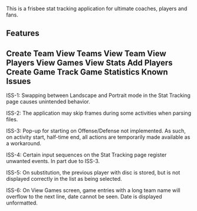 This is  a frisbee stat tracking application for ultimate coaches, players and fans.

Features
---------------
Create Team
  View Teams
  View Team
  View Players
View Games
View Stats
Add Players
Create Game
Track Game Statistics
Known Issues
---------------
ISS-1: Swapping between Landscape and Portrait mode in the Stat Tracking page causes unintended behavior.

ISS-2: The application may skip frames during some activities when parsing files.

ISS-3: Pop-up for starting on Offense/Defense not implemented. As such, on activity start, half-time end, all actions are temporarily made available as a workaround.

ISS-4: Certain input sequences on the Stat Tracking page register unwanted events. In part due to ISS-3.

ISS-5: On substitution, the previous player with disc is stored, but is not displayed correctly in the list as being selected.

ISS-6: On View Games screen, game entries with a long team name will overflow to the next line, date cannot be seen. Date is displayed unformatted.

